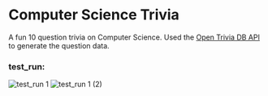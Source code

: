 # Computer Science Trivia

A fun 10 question trivia on Computer Science. Used the [Open Trivia DB API](https://opentdb.com/api_config.php) to generate the question data.

### test_run:
![test_run 1](https://user-images.githubusercontent.com/54639928/185504862-b11894e6-bc7a-4ae8-a4b7-3d51027f8cc5.png)
![test_run 1 (2)](https://user-images.githubusercontent.com/54639928/185504866-0c29b432-55f6-4320-a2f5-6f5d25251a24.png)
